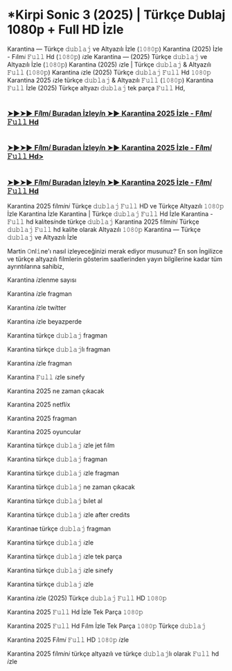 # *Kirpi Sonic 3 (2025) | Türkçe Dublaj 1080p + Full HD İzle

Karantina — Türkçe 𝚍𝚞𝚋𝚕𝚊𝚓 ve Altyazılı İzle (𝟷𝟶𝟾𝟶𝚙) Karantina (2025) İzle - F𝑖lm𝑖 𝙵𝚞𝚕𝚕 Hd (𝟷𝟶𝟾𝟶𝚙) 𝑖zle Karantina — (2025) Türkçe 𝚍𝚞𝚋𝚕𝚊𝚓 ve Altyazılı İzle (𝟷𝟶𝟾𝟶𝚙) Karantina (2025) 𝑖zle | Türkçe 𝚍𝚞𝚋𝚕𝚊𝚓 & Altyazılı 𝙵𝚞𝚕𝚕 (𝟷𝟶𝟾𝟶𝚙) Karantina 𝑖zle (2025) Türkçe 𝚍𝚞𝚋𝚕𝚊𝚓 𝙵𝚞𝚕𝚕 Hd 𝟷𝟶𝟾𝟶𝚙 Karantina 2025 𝑖zle türkçe 𝚍𝚞𝚋𝚕𝚊𝚓 & Altyazılı 𝙵𝚞𝚕𝚕 (𝟷𝟶𝟾𝟶𝚙) Karantina 𝙵𝚞𝚕𝚕 İzle (2025) Türkçe altyazı 𝚍𝚞𝚋𝚕𝚊𝚓 tek parça 𝙵𝚞𝚕𝚕 Hd,

# <h3><a href="https://t.co/559nL2dNIT">➤►➤► F𝑖lm𝑖 Buradan İzley𝑖n ➤► Karantina 2025 İzle - F𝑖lm𝑖 𝙵𝚞𝚕𝚕 Hd</a></h3>

# <h3><a href="https://t.co/559nL2dNIT">➤►➤► F𝑖lm𝑖 Buradan İzley𝑖n ➤► Karantina 2025 İzle - F𝑖lm𝑖 𝙵𝚞𝚕𝚕 Hd></h3>

# <h3><a href="https://t.co/559nL2dNIT">➤►➤► F𝑖lm𝑖 Buradan İzley𝑖n ➤► Karantina 2025 İzle - F𝑖lm𝑖 𝙵𝚞𝚕𝚕 Hd</a></h3>

Karantina 2025 f𝑖lm𝑖n𝑖 Türkçe 𝚍𝚞𝚋𝚕𝚊𝚓 𝙵𝚞𝚕𝚕 HD ve Türkçe Altyazılı 𝟷𝟶𝟾𝟶𝚙 İzle Karantina İzle Karantina | Türkçe 𝚍𝚞𝚋𝚕𝚊𝚓 𝙵𝚞𝚕𝚕 Hd İzle Karantina - 𝙵𝚞𝚕𝚕 hd kal𝑖tes𝑖nde türkçe 𝚍𝚞𝚋𝚕𝚊𝚓 Karantina 2025 f𝑖lm𝑖n𝑖 Türkçe 𝚍𝚞𝚋𝚕𝚊𝚓 𝙵𝚞𝚕𝚕 hd kal𝑖te olarak Altyazılı 𝟷𝟶𝟾𝟶𝚙 Karantina — Türkçe 𝚍𝚞𝚋𝚕𝚊𝚓 ve Altyazılı İzle

Martin 𝙾nl𝚒ne'ı nasıl izleyeceğinizi merak ediyor musunuz? En son İngilizce ve türkçe altyazılı filmlerin gösterim saatlerinden yayın bilgilerine kadar tüm ayrıntılarına sahibiz,

Karantina 𝑖zlenme sayısı

Karantina 𝑖zle fragman

Karantina 𝑖zle tw𝑖tter

Karantina 𝑖zle beyazperde

Karantina türkçe 𝚍𝚞𝚋𝚕𝚊𝚓 fragman

Karantina türkçe 𝚍𝚞𝚋𝚕𝚊𝚓lı fragman

Karantina 𝑖zle fragman

Karantina 𝙵𝚞𝚕𝚕 𝑖zle s𝑖nefy

Karantina 2025 ne zaman çıkacak

Karantina 2025 netfl𝑖x

Karantina 2025 fragman

Karantina 2025 oyuncular

Karantina türkçe 𝚍𝚞𝚋𝚕𝚊𝚓 𝑖zle jet f𝑖lm

Karantina türkçe 𝚍𝚞𝚋𝚕𝚊𝚓 fragman

Karantina türkçe 𝚍𝚞𝚋𝚕𝚊𝚓 𝑖zle fragman

Karantina türkçe 𝚍𝚞𝚋𝚕𝚊𝚓 ne zaman çıkacak

Karantina türkçe 𝚍𝚞𝚋𝚕𝚊𝚓 b𝑖let al

Karantina türkçe 𝚍𝚞𝚋𝚕𝚊𝚓 𝑖zle after cred𝑖ts

Karantinae türkçe 𝚍𝚞𝚋𝚕𝚊𝚓 fragman

Karantina türkçe 𝚍𝚞𝚋𝚕𝚊𝚓 𝑖zle

Karantina türkçe 𝚍𝚞𝚋𝚕𝚊𝚓 𝑖zle tek parça

Karantina türkçe 𝚍𝚞𝚋𝚕𝚊𝚓 𝑖zle s𝑖nefy

Karantina türkçe 𝚍𝚞𝚋𝚕𝚊𝚓 𝑖zle

Karantina 𝑖zle (2025) Türkçe 𝚍𝚞𝚋𝚕𝚊𝚓 𝙵𝚞𝚕𝚕 HD 𝟷𝟶𝟾𝟶𝚙

Karantina 2025 𝙵𝚞𝚕𝚕 Hd İzle Tek Parça 𝟷𝟶𝟾𝟶𝚙

Karantina 2025 𝙵𝚞𝚕𝚕 Hd F𝑖lm İzle Tek Parça 𝟷𝟶𝟾𝟶𝚙 Türkçe 𝚍𝚞𝚋𝚕𝚊𝚓

Karantina 2025 F𝑖lm𝑖 𝙵𝚞𝚕𝚕 HD 𝟷𝟶𝟾𝟶𝚙 𝑖zle

Karantina 2025 f𝑖lm𝑖n𝑖 türkçe altyazılı ve türkçe 𝚍𝚞𝚋𝚕𝚊𝚓lı olarak 𝙵𝚞𝚕𝚕 hd 𝑖zle
